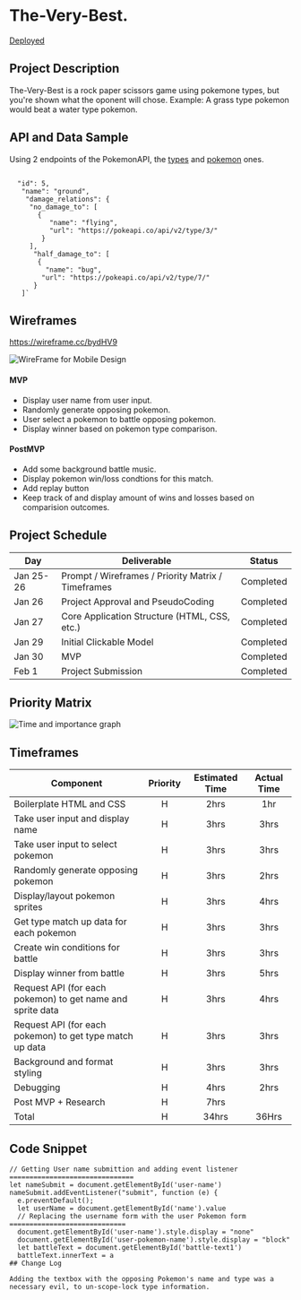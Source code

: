 # The-Very-Best.
[Deployed](https://rehack65.github.io/The-Very-Best/.)

## Project Description

The-Very-Best is a rock paper scissors game using pokemone types, but you're shown what the oponent will chose.
Example: A grass type pokemon would beat a water type pokemon.

## API and Data Sample

Using 2 endpoints of the PokemonAPI, the [types](https://pokeapi.co/docs/v2#types) and [pokemon](https://pokeapi.co/docs/v2#pokemon) ones.
```

  "id": 5,
   "name": "ground",
    "damage_relations": {
     "no_damage_to": [
       {
          "name": "flying",
          "url": "https://pokeapi.co/api/v2/type/3/"
        }
     ],
      "half_damage_to": [
       {
         "name": "bug",
        "url": "https://pokeapi.co/api/v2/type/7/"
      }
   ]`

```
## Wireframes

https://wireframe.cc/bydHV9 

![WireFrame for Mobile Design](https://i.imgur.com/CABXdcO.png)

#### MVP 

- Display user name from user input. 
- Randomly generate opposing pokemon. 
- User select a pokemon to battle opposing pokemon.
- Display winner based on pokemon type comparison.


#### PostMVP  

- Add some background battle music.
- Display pokemon win/loss condtions for this match.
- Add replay button
- Keep track of and display amount of wins and losses based on comparision outcomes.

## Project Schedule
|  Day | Deliverable | Status
|---|---| ---|
|Jan 25-26| Prompt / Wireframes / Priority Matrix / Timeframes | Completed
|Jan 26| Project Approval and PseudoCoding | Completed
|Jan 27| Core Application Structure (HTML, CSS, etc.) | Completed
|Jan 29| Initial Clickable Model  | Completed
|Jan 30| MVP | Completed
|Feb 1| Project Submission | Completed

## Priority Matrix

![Time and importance graph](https://github.com/Rehack65/The-Very-Best/blob/main/priority.png?raw=true)

## Timeframes

| Component | Priority | Estimated Time | Actual Time |
| --- | :---: |  :---: | :---: |
| Boilerplate HTML and CSS | H | 2hrs| 1hr |
| Take user input and display name | H | 3hrs| 3hrs|
| Take user input to select pokemon | H | 3hrs| 3hrs|
| Randomly generate opposing pokemon | H | 3hrs| 2hrs|
| Display/layout pokemon sprites | H | 3hrs| 4hrs|
| Get type match up data for each pokemon | H | 3hrs| 3hrs|
| Create win conditions for battle | H | 3hrs| 3hrs|
| Display winner from battle | H | 3hrs| 5hrs |
| Request API (for each pokemon) to get name and sprite data | H | 3hrs| 4hrs|
| Request API (for each pokemon) to get type match up data | H | 3hrs| 3hrs|
| Background and format styling | H | 3hrs|3hrs |
| Debugging | H | 4hrs| 2hrs|
| Post MVP + Research | H | 7hrs| |
| Total | H | 34hrs| 36Hrs |

## Code Snippet
```
// Getting User name submittion and adding event listener ===============================
let nameSubmit = document.getElementById('user-name')
nameSubmit.addEventListener("submit", function (e) {
  e.preventDefault();
  let userName = document.getElementById('name').value
  // Replacing the username form with the user Pokemon form =============================
  document.getElementById('user-name').style.display = "none"
  document.getElementById('user-pokemon-name').style.display = "block"
  let battleText = document.getElementById('battle-text1')
  battleText.innerText = a
## Change Log
 
Adding the textbox with the opposing Pokemon's name and type was a necessary evil, to un-scope-lock type information.